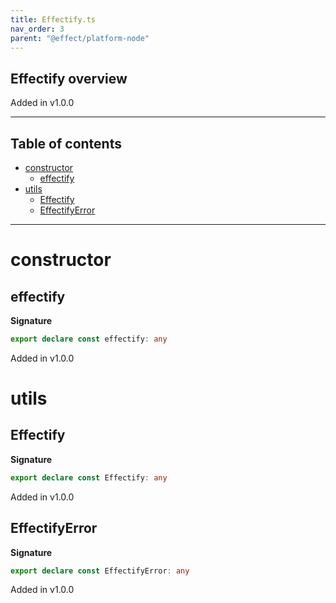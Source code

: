 ```yaml
---
title: Effectify.ts
nav_order: 3
parent: "@effect/platform-node"
---
```


## Effectify overview

Added in v1.0.0

---

<h2 class="text-delta">Table of contents</h2>

- [constructor](#constructor)
  - [effectify](#effectify)
- [utils](#utils)
  - [Effectify](#effectify-1)
  - [EffectifyError](#effectifyerror)

---

# constructor

## effectify

**Signature**

```ts
export declare const effectify: any
```

Added in v1.0.0

# utils

## Effectify

**Signature**

```ts
export declare const Effectify: any
```

Added in v1.0.0

## EffectifyError

**Signature**

```ts
export declare const EffectifyError: any
```

Added in v1.0.0
